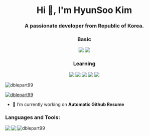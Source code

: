 

<!--START_SECTION:waka-->
<!--END_SECTION:waka-->


<h1 align="center">Hi 👋, I'm HyunSoo Kim</h1>
<h3 align="center">A passionate developer from Republic of Korea.</h3><div align=center>
  
  <h3> Basic </h3><img src="https://img.shields.io/badge/JAVA-007396?style=flat-square&logo=java&logoColor=white"> <img src="https://img.shields.io/badge/Python-3766AB?style=flat-square&logo=Python&logoColor=blue"/> 
  <h3> Learning </h3>
  
  <img src="https://img.shields.io/badge/c++-00599C?style=flat-square&logo=c%2B%2B&logoColor=white"/> <img src="https://img.shields.io/badge/react-61DAFB?style=flat-square&logo=react&logoColor=black"/> <img src="https://img.shields.io/badge/css-1572B6?style=flat-square&logo=css3&logoColor=blue"/> <img src="https://img.shields.io/badge/javascript-F7DF1E?style=flat-square&logo=javascript&logoColor=blue"> <img src="https://img.shields.io/badge/html-E34F26?style=flat-square&logo=html5&logoColor=white"/> 

</div>

<p align="left"> <img src="https://komarev.com/ghpvc/?username=dblepart99&label=Profile%20views&color=0e75b6&style=flat" alt="dblepart99" /> </p>

<p align="left"> <a href="https://github.com/ryo-ma/github-profile-trophy"><img src="https://github-profile-trophy.vercel.app/?username=dblepart99" alt="dblepart99" /></a> </p>

- 🔭 I’m currently working on **Automatic Github Resume**


<h3 align="left">Languages and Tools:</h3>


<p><img align="left" src=https://github-readme-stats.vercel.app/api?username=dblepart99&count_private=true&show_icons=true&theme=graywhite/></p>
<p><img align="left" src=https://github-readme-stats.vercel.app/api/top-langs/?username=dblepart99&langs_count=3&hide=xslt,html,CSS,scss&theme=graywhite/></p>
<p><img align="center" src="https://github-readme-streak-stats.herokuapp.com/?user=dblepart99&" alt="dblepart99" /></p>
